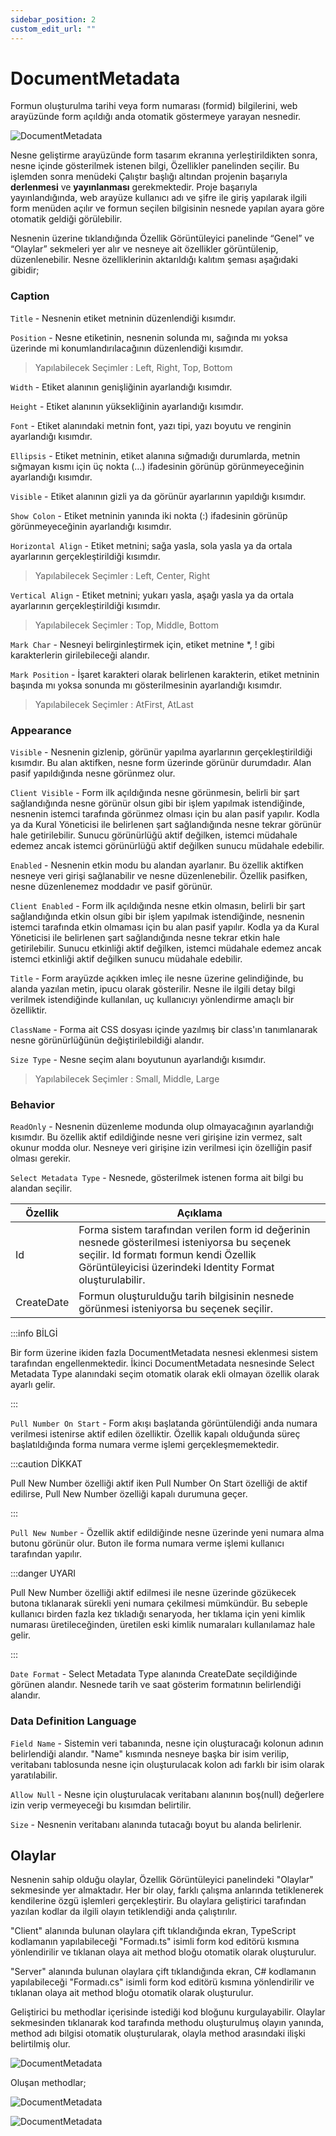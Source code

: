 ```yaml
---
sidebar_position: 2
custom_edit_url: ""
---
```


# DocumentMetadata

Formun oluşturulma tarihi veya form numarası (formid) bilgilerini, web arayüzünde form açıldığı anda otomatik göstermeye yarayan nesnedir.

![DocumentMetadata](https://docsbimser.blob.core.windows.net/imagecontainer/auto-uploadbc4ea181-00d0-4697-a2ba-261bd4b74b05)

Nesne geliştirme arayüzünde form tasarım ekranına yerleştirildikten sonra, nesne içinde gösterilmek istenen bilgi, Özellikler panelinden seçilir. Bu işlemden sonra menüdeki Çalıştır başlığı altından projenin başarıyla **derlenmesi** ve **yayınlanması** gerekmektedir. Proje başarıyla yayınlandığında, web arayüze kullanıcı adı ve şifre ile giriş yapılarak ilgili form menüden açılır ve formun seçilen bilgisinin nesnede yapılan ayara göre otomatik geldiği görülebilir.

Nesnenin üzerine tıklandığında Özellik Görüntüleyici panelinde “Genel” ve “Olaylar” sekmeleri yer alır ve nesneye ait özellikler görüntülenip, düzenlenebilir. Nesne özelliklerinin aktarıldığı kalıtım şeması aşağıdaki gibidir;

### Caption

`Title` - Nesnenin etiket metninin düzenlendiği kısımdır.

`Position` - Nesne etiketinin, nesnenin solunda mı, sağında mı yoksa üzerinde mi konumlandırılacağının düzenlendiği kısımdır.

>Yapılabilecek Seçimler : Left, Right, Top, Bottom

`Width` - Etiket alanının genişliğinin ayarlandığı kısımdır.

`Height` - Etiket alanının yüksekliğinin ayarlandığı kısımdır.

`Font` - Etiket alanındaki metnin font, yazı tipi, yazı boyutu ve renginin ayarlandığı kısımdır.

`Ellipsis` - Etiket metninin, etiket alanına sığmadığı durumlarda, metnin sığmayan kısmı için üç nokta (…) ifadesinin görünüp görünmeyeceğinin ayarlandığı kısımdır.

`Visible` - Etiket alanının gizli ya da görünür ayarlarının yapıldığı kısımdır.

`Show Colon` - Etiket metninin yanında iki nokta (:) ifadesinin görünüp görünmeyeceğinin ayarlandığı kısımdır.

`Horizontal Align` - Etiket metnini; sağa yasla, sola yasla ya da ortala ayarlarının gerçekleştirildiği kısımdır.

>Yapılabilecek Seçimler : Left, Center, Right

`Vertical Align` - Etiket metnini; yukarı yasla, aşağı yasla ya da ortala ayarlarının gerçekleştirildiği kısımdır.

>Yapılabilecek Seçimler : Top, Middle, Bottom

`Mark Char` - Nesneyi belirginleştirmek için, etiket metnine *, ! gibi karakterlerin girilebileceği alandır.

`Mark Position` - İşaret karakteri olarak belirlenen karakterin, etiket metninin başında mı yoksa sonunda mı gösterilmesinin ayarlandığı kısımdır.

>Yapılabilecek Seçimler : AtFirst, AtLast

### Appearance

`Visible` - Nesnenin gizlenip, görünür yapılma ayarlarının gerçekleştirildiği kısımdır. Bu alan aktifken, nesne form üzerinde görünür durumdadır. Alan pasif yapıldığında nesne görünmez olur.

`Client Visible` - Form ilk açıldığında nesne görünmesin, belirli bir şart sağlandığında nesne görünür olsun gibi bir işlem yapılmak istendiğinde, nesnenin istemci tarafında görünmez olması için bu alan pasif yapılır. Kodla ya da Kural Yöneticisi ile belirlenen şart sağlandığında nesne tekrar görünür hale getirilebilir. Sunucu görünürlüğü aktif değilken, istemci müdahale edemez ancak istemci görünürlüğü aktif değilken sunucu müdahale edebilir.

`Enabled` - Nesnenin etkin modu bu alandan ayarlanır. Bu özellik aktifken nesneye veri girişi sağlanabilir ve nesne düzenlenebilir. Özellik pasifken, nesne düzenlenemez moddadır ve pasif görünür.

`Client Enabled` - Form ilk açıldığında nesne etkin olmasın, belirli bir şart sağlandığında etkin olsun gibi bir işlem yapılmak istendiğinde, nesnenin istemci tarafında etkin olmaması için bu alan pasif yapılır. Kodla ya da Kural Yöneticisi ile belirlenen şart sağlandığında nesne tekrar etkin hale getirilebilir. Sunucu etkinliği aktif değilken, istemci müdahale edemez ancak istemci etkinliği aktif değilken sunucu müdahale edebilir.

`Title` - Form arayüzde açıkken imleç ile nesne üzerine gelindiğinde, bu alanda yazılan metin, ipucu olarak gösterilir. Nesne ile ilgili detay bilgi verilmek istendiğinde kullanılan, uç kullanıcıyı yönlendirme amaçlı bir özelliktir.

`ClassName` - Forma ait CSS dosyası içinde yazılmış bir class'ın tanımlanarak nesne görünürlüğünün değiştirilebildiği alandır.

`Size Type` - Nesne seçim alanı boyutunun ayarlandığı kısımdır.

>Yapılabilecek Seçimler : Small, Middle, Large

### Behavior

`ReadOnly` - Nesnenin düzenleme modunda olup olmayacağının ayarlandığı kısımdır. Bu özellik aktif edildiğinde nesne veri girişine izin vermez, salt okunur modda olur. Nesneye veri girişine izin verilmesi için özelliğin pasif olması gerekir.

`Select Metadata Type` - Nesnede, gösterilmek istenen forma ait bilgi bu alandan seçilir.

| **Özellik** 	| **Açıklama** 	|
|---	|---	|
| Id 	| Forma sistem tarafından verilen form id değerinin nesnede gösterilmesi isteniyorsa bu seçenek seçilir. Id formatı formun kendi Özellik Görüntüleyicisi üzerindeki Identity Format oluşturulabilir. 	|
| CreateDate 	| Formun oluşturulduğu tarih bilgisinin nesnede görünmesi isteniyorsa bu seçenek seçilir. 	|

:::info BİLGİ

Bir form üzerine ikiden fazla DocumentMetadata nesnesi eklenmesi sistem tarafından engellenmektedir. İkinci DocumentMetadata nesnesinde Select Metadata Type alanındaki seçim otomatik olarak ekli olmayan özellik olarak ayarlı gelir. 

:::

`Pull Number On Start` - Form akışı başlatanda görüntülendiği anda numara verilmesi istenirse aktif edilen özelliktir. Özellik kapalı olduğunda süreç başlatıldığında forma numara verme işlemi gerçekleşmemektedir.

:::caution DİKKAT

Pull New Number özelliği aktif iken Pull Number On Start özelliği de aktif edilirse, Pull New Number özelliği kapalı durumuna geçer.

:::

`Pull New Number` - Özellik aktif edildiğinde nesne üzerinde yeni numara alma butonu görünür olur. Buton ile forma numara verme işlemi kullanıcı tarafından yapılır.

:::danger UYARI

Pull New Number özelliği aktif edilmesi ile nesne üzerinde gözükecek butona tıklanarak sürekli yeni numara çekilmesi mümkündür. Bu sebeple kullanıcı birden fazla kez tıkladığı senaryoda, her tıklama için yeni kimlik numarası üretileceğinden, üretilen eski kimlik numaraları kullanılamaz hale gelir.

:::

`Date Format` - Select Metadata Type alanında CreateDate seçildiğinde görünen alandır. Nesnede tarih ve saat gösterim formatının belirlendiği alandır.

### Data Definition Language

`Field Name` - Sistemin veri tabanında, nesne için oluşturacağı kolonun adının belirlendiği alandır. "Name" kısmında nesneye başka bir isim verilip, veritabanı tablosunda nesne için oluşturulacak kolon adı farklı bir isim olarak yaratılabilir.

`Allow Null` - Nesne için oluşturulacak veritabanı alanının boş(null) değerlere izin verip vermeyeceği bu kısımdan belirtilir.

`Size` - Nesnenin veritabanı alanında tutacağı boyut bu alanda belirlenir.

## Olaylar

Nesnenin sahip olduğu olaylar, Özellik Görüntüleyici panelindeki "Olaylar" sekmesinde yer almaktadır. Her bir olay, farklı çalışma anlarında tetiklenerek kendilerine özgü işlemleri gerçekleştirir. Bu olaylara geliştirici tarafından yazılan kodlar da ilgili olayın tetiklendiği anda çalıştırılır.

"Client" alanında bulunan olaylara çift tıklandığında ekran, TypeScript kodlamanın yapılabileceği "Formadı.ts" isimli form kod editörü kısmına yönlendirilir ve tıklanan olaya ait method bloğu otomatik olarak oluşturulur.

"Server" alanında bulunan olaylara çift tıklandığında ekran, C# kodlamanın yapılabileceği "Formadı.cs" isimli form kod editörü kısmına yönlendirilir ve tıklanan olaya ait method bloğu otomatik olarak oluşturulur.

Geliştirici bu methodlar içerisinde istediği kod bloğunu kurgulayabilir. Olaylar sekmesinden tıklanarak kod tarafında methodu oluşturulmuş olayın yanında, method adı bilgisi otomatik oluşturularak, olayla method arasındaki ilişki belirtilmiş olur.

![DocumentMetadata](https://docsbimser.blob.core.windows.net/imagecontainer/auto-upload94fc695e-2796-4dae-9082-3c1eec725b78)

Oluşan methodlar;

![DocumentMetadata](https://docsbimser.blob.core.windows.net/imagecontainer/auto-uploadd66e001d-4e70-4387-aa13-394dc42a7bec)

![DocumentMetadata](https://docsbimser.blob.core.windows.net/imagecontainer/auto-upload251c9360-d378-49c4-ba88-47f136e3fcb7)